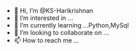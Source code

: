 - 👋 Hi, I’m @KS-Harikrishnan
- 👀 I’m interested in ...
- 🌱 I’m currently learning ...Python,MySql
- 💞️ I’m looking to collaborate on ...
- 📫 How to reach me ...

<!---
KS-Harikrishnan/KS-Harikrishnan is a ✨ special ✨ repository because its `README.md` (this file) appears on your GitHub profile.
You can click the Preview link to take a look at your changes.
--->
